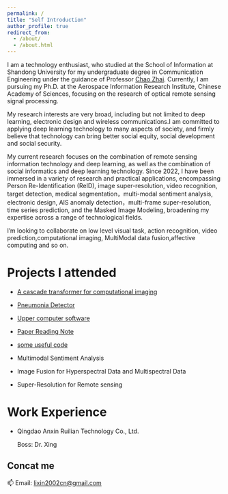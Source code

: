 ```yaml
---
permalink: /
title: "Self Introduction"
author_profile: true
redirect_from: 
  - /about/
  - /about.html
---
```


I am a technology enthusiast, who studied at the School of Information at Shandong University for my undergraduate degree in Communication Engineering under the guidance of Professor [Chao Zhai](https://scholar.google.com/citations?hl=zh-CN&user=wdj8YpwAAAAJ). Currently, I am pursuing my Ph.D. at the Aerospace Information Research Institute, Chinese Academy of Sciences, focusing on the research of optical remote sensing signal processing.

My research interests are very broad, including but not limited to deep learning, electronic design and wireless communications.I am committed to applying deep learning technology to many aspects of society, and firmly believe that technology can bring better social equity, social development and social security.

My current research focuses on the combination of remote sensing information technology and deep learning, as well as the combination of social informatics and deep learning technology. Since 2022, I have been immersed in a variety of research and practical applications, encompassing Person Re-Identification (ReID), image super-resolution, video recognition, target detection, medical segmentation，multi-modal sentiment analysis, electronic design, AIS anomaly detection，multi-frame super-resolution, time series prediction, and the Masked Image Modeling, broadening my expertise across a range of technological fields.


I’m looking to collaborate on low level visual task, action recognition, video prediction,computational imaging, MultiModal data fusion,affective computing  and so on.


Projects I attended
======
  * [A cascade transformer for computational imaging](https://github.com/danfenghong/Information_Fusion_CasFormer)
    
  * [Pneumonia Detector](https://github.com/lixin2002cn/Pneumonia-detection-assistant)

  * [Upper computer software](https://github.com/lixin2002cn/upper-computer)

  * [Paper Reading Note](https://github.com/lixin2002cn/paper_reading)

  * [some useful code](https://github.com/lixin2002cn/useful_code)
  * Multimodal Sentiment Analysis

  * Image Fusion for Hyperspectral Data and Multispectral Data
  
  * Super-Resolution for Remote sensing



Work Experience
======
  * Qingdao Anxin Ruilian Technology Co., Ltd.
    
    Boss:  Dr. Xing


Concat me
------
📫 Email: lixin2002cn@gmail.com

